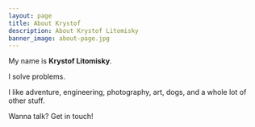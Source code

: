 ```yaml
---
layout: page
title: About Krystof
description: About Krystof Litomisky
banner_image: about-page.jpg
---
```


My name is **Krystof Litomisky**.

I solve problems.

I like adventure, engineering, photography, art, dogs,
and a whole lot of other stuff.

Wanna talk? Get in touch!
